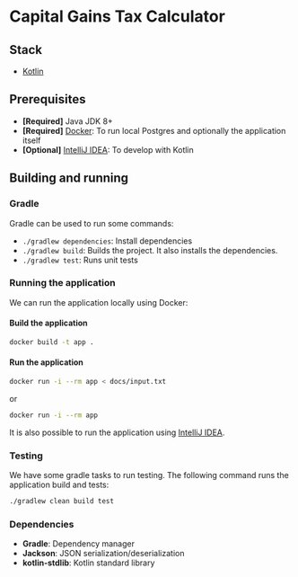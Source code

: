 # Capital Gains Tax Calculator

## Stack

* [Kotlin](https://kotlinlang.org/)

## Prerequisites

* **[Required]** Java JDK 8+
* **[Required]** [Docker](https://www.docker.com/): To run local Postgres and optionally the application itself
* **[Optional]** [IntelliJ IDEA](https://www.jetbrains.com/idea/): To develop with Kotlin

## Building and running

### Gradle

Gradle can be used to run some commands:

* `./gradlew dependencies`: Install dependencies
* `./gradlew build`: Builds the project. It also installs the dependencies.
* `./gradlew test`: Runs unit tests

### Running the application

We can run the application locally using Docker:

#### Build the application

```bash
docker build -t app .
```

#### Run the application

```bash
docker run -i --rm app < docs/input.txt
```

or

```bash
docker run -i --rm app
```

It is also possible to run the application using [IntelliJ IDEA](https://www.jetbrains.com/idea/).

### Testing

We have some gradle tasks to run testing. The following command runs the application build and tests:

```bash
./gradlew clean build test
```

### Dependencies

* **Gradle**: Dependency manager
* **Jackson**: JSON serialization/deserialization
* **kotlin-stdlib**: Kotlin standard library